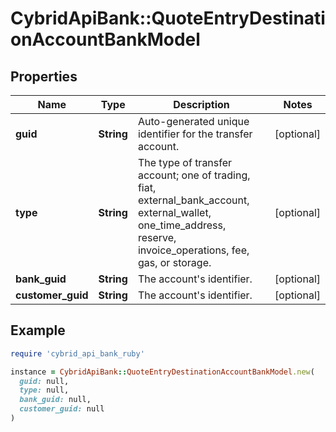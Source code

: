 # CybridApiBank::QuoteEntryDestinationAccountBankModel

## Properties

| Name | Type | Description | Notes |
| ---- | ---- | ----------- | ----- |
| **guid** | **String** | Auto-generated unique identifier for the transfer account. | [optional] |
| **type** | **String** | The type of transfer account; one of trading, fiat, external_bank_account, external_wallet, one_time_address, reserve, invoice_operations, fee, gas, or storage. | [optional] |
| **bank_guid** | **String** | The account&#39;s identifier. | [optional] |
| **customer_guid** | **String** | The account&#39;s identifier. | [optional] |

## Example

```ruby
require 'cybrid_api_bank_ruby'

instance = CybridApiBank::QuoteEntryDestinationAccountBankModel.new(
  guid: null,
  type: null,
  bank_guid: null,
  customer_guid: null
)
```

